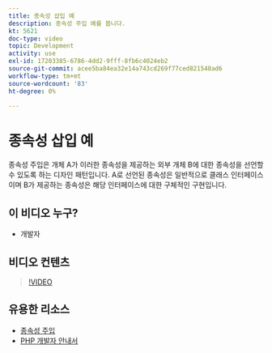 ```yaml
---
title: 종속성 삽입 예
description: 종속성 주입 예를 봅니다.
kt: 5621
doc-type: video
topic: Development
activity: use
exl-id: 17203385-6786-4dd2-9fff-8fb6c4024eb2
source-git-commit: acee5ba84ea32e14a743cd269f77ced821548ad6
workflow-type: tm+mt
source-wordcount: '83'
ht-degree: 0%

---
```


# 종속성 삽입 예

종속성 주입은 개체 A가 이러한 종속성을 제공하는 외부 개체 B에 대한 종속성을 선언할 수 있도록 하는 디자인 패턴입니다. A로 선언된 종속성은 일반적으로 클래스 인터페이스이며 B가 제공하는 종속성은 해당 인터페이스에 대한 구체적인 구현입니다.

## 이 비디오 누구?

- 개발자

## 비디오 컨텐츠

>[!VIDEO](https://video.tv.adobe.com/v/35799?quality=12&learn=on)

## 유용한 리소스

- [종속성 주입](https://devdocs.magento.com/guides/v2.4/extension-dev-guide/depend-inj.html)
- [PHP 개발자 안내서](https://devdocs.magento.com/guides/v2.4/extension-dev-guide/bk-extension-dev-guide.html)
